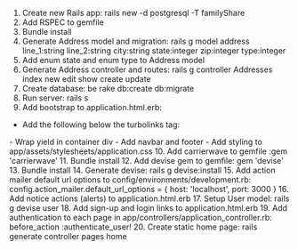 1. Create new Rails app: rails new -d postgresql -T familyShare
2. Add RSPEC to gemfile
3. Bundle install
4. Generate Address model and migration: rails g model address line_1:string line_2:string city:string state:integer zip:integer type:integer
5. Add enum state and enum type to Address model
6. Generate Address controller and routes: rails g controller Addresses index new edit show create update
7. Create database: be rake db:create db:migrate
8. Run server: rails s
9. Add bootstrap to application.html.erb: 
  - Add the following below the turbolinks tag:
  <link rel="stylesheet" href="http://maxcdn.bootstrapcdn.com/bootstrap/3.3.5/css/bootstrap.min.css">
  <script src="https://ajax.googleapis.com/ajax/libs/jquery/1.11.3/jquery.min.js"></script>
  <script src="http://maxcdn.bootstrapcdn.com/bootstrap/3.3.5/js/bootstrap.min.js"></script>
  - Wrap yield in container div
  - Add navbar and footer
  - Add styling to app/assets/stylesheets/application.css
10. Add carrierwave to gemfile :gem 'carrierwave'
11. Bundle install
12. Add devise gem to gemfile: gem 'devise'
13. Bundle install
14. Generate devise: rails g devise:install
15. Add action mailer default url options to config/environments/development.rb: config.action_mailer.default_url_options = { host: 'localhost', port: 3000 }
16. Add notice actions (alerts) to application.html.erb
17. Setup User model: rails g devise user
18. Add sign-up and login links to application.html.erb
19. Add authentication to each page in app/controllers/application_controller.rb: before_action :authenticate_user!
20. Create static home page: rails generate controller pages home